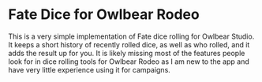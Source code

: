 # Fate Dice for Owlbear Rodeo

This is a very simple implementation of Fate dice rolling for Owlbear Studio. It keeps a short history of recently rolled dice, as well as who rolled, and it adds the result up for you. It is likely missing most of the features people look for in dice rolling tools for Owlbear Rodeo as I am new to the app and have very little experience using it for campaigns.
